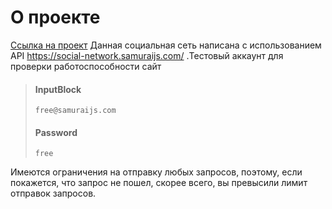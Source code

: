 # О проекте
[Ссылка на проект](https://seishunn.github.io/social-network-on-JS/)
Данная социальная сеть написана с использованием API https://social-network.samuraijs.com/
.Тестовый аккаунт для проверки работоспособности сайт  
>#### InputBlock
>`free@samuraijs.com`
>#### Password
>`free`

Имеются ограничения на отправку любых запросов, поэтому,
если покажется, что запрос не пошел, скорее всего, вы
превысили лимит отправок запросов.
